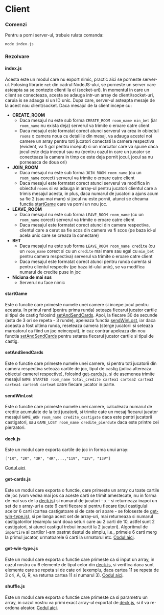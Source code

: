 # Client

### Comenzi

Pentru a porni server-ul, trebuie rulata comanda:
```
node index.js
```

### Rezolvare

#### index.js

Acesta este un modul care nu export nimic, practic aici se porneste server-ul.
Folosing librarie `net` din cadrul NodeJS-ului, se porneste un server care asteapta sa se contezte clienti la el (socket-uri).
In momentul in care un client se conecteaza, acesta se adauga intr-un array de clienti/socket-uri, caruia is se adauga si un ID unic.
Dupa care, server-ul asteapta mesaje de la acest nou client/socket.
Daca mesajul de la client incepe cu:
- **CREATE_ROOM**
  - Daca mesajul nu este sub forma `CREATE_ROOM room_name min_bet` (iar `room_name` nu exista deja) serverul va trimite o eroare catre client
  - Daca mesajul este formatat corect atunci serverul va crea in obiectul `rooms` o camera noua cu detaliile din mesaj, va adauga acestei noi camere un array pentru toti jucatori conectati la camera respectiva (evident, va fi gol pentru inceput) si un marcator care va spune daca jocul este deja inceput sau nu (pentru cazul in care un jucator se conecteaza la camera in timp ce este deja pornit jocul, jocul sa nu porneasca de doua ori)
- **JOIN_ROOM**
  - Daca mesajul nu este sub forma `JOIN_ROOM room_name` (cu un `room_name` corect) serverul va trimite o eroare catre client
  - Daca mesajul este formatat corect atunci serverul va modifica in obiectul `rooms` si va adauga in array-ul pentru jucatori clientul care a trimis mesajul acesta, in plus, daca numarul de jucatori a ajuns acum sa fie 2 (sau mai mare) si jocul nu este pornit, atunci se cheama functia [startGame](startGame) care va porni un nou joc.
- **LEAVE_ROOM**
  - Daca mesajul nu este sub forma `LEAVE_ROOM room_name` (cu un `room_name` corect) serverul va trimite o eroare catre client
  - Daca mesajul este formatat corect atunci din camera respectiva, clientul care a cerut sa fie scos din camera va fi scos (pe baza id-ul acela unic care se creaza la conectare)
- **BET**
  - Daca mesajul nu este sub forma `LEAVE_ROOM room_name credite` (cu un `room_name` corect si cu un `credite` mai mare sau egal cu `min_bet` pentru camera respectiva) serverul va trimite o eroare catre client
  - Daca mesajul este formatat corect atunci pentru runda curenta si pentru clientul respectiv (pe baza id-ului unic), se va modifica numarul de credite puse in joc
- **Niciuna de mai sus**
  - Serverul nu face nimic


#### startGame

Este o functie care primeste numele unei camere si incepe jocul pentru aceasta.
In primul rand (pentru prima runda) seteaza fiecarui jucator cartile si tipul de castig folosind [setAndSendCards](setAndSendCards).
Apoi, la fiecare 30 de secunde (asta de 3 ori se repeta - 3 runde), apeleaza functia [sendWinLost](sendWinLost), iar daca aceasta a fost ultima runda, reseteaza camera (sterge jucatorii si seteaza marcatorul ca fiind un joc neinceput), in caz contrar apeleaza din nou functia [setAndSendCards](setAndSendCards) pentru setarea fiecarui jucator cartile si tipul de castig.

#### setAndSendCards

Este o functie care primeste numele unei camere, si pentru toti jucatorii din camera respectiva seteaza cartile de joc, tipul de castig (adica altereaza obiectul camerei respective), folosind [get-cards.js](getcardsjs), si de asemenea trimite mesajul `GAME STARTED room_name total_credite cartea1 cartea2 cartea3 cartea4 cartea5 cartea6` catre fiecare jucator in parte.

#### sendWinLost

Este o functie care primeste numele unei camere, calculeaza numarul de credite acumulate de la toti jucatorii, si trimite cate un mesaj fiecarui jucator mesajul `GAME_WON room_name credite_castigate` daca este pentri jucatorii castigatori, sau `GAME_LOST room_name credite_pierdute` daca este printre cei pierzatori.

#### deck.js

Este un modul care exporta cartile de joc in forma unui array:
```
["1R", "2R", "3R", "4R",...,"11V", "12V", "13V"]
```
[Codul aici](./deck.js).

#### get-cards.js

Este un modul care exporta o functie, care primeste un array cu toate cartile de joc (vom vedea mai jos ca aceste carti se trimit amestecate, nu in forma de mai sus de la [deck.js](#deckjs)) si numarul de jucatori - x - si returneaza inapoi un set de x array-uri a cate 6 carti fiecare si pentru fiecare tipul castigului acelor 6 carti (cartea castigatoare si de cate ori apare - se foloseste de [get-win-type.js](#getwintypejs)), si pe langa acest set de array-uri, mai returneaza si numarul castigatorilor (examplu sunt doua seturi care au 2 carti de 10, astfel sunt 2 castigatori, si atunci castigul trebui impartit la 2 jucatori).
Algoritmul de `impartire` al cartilor l-am pastrat destul de simplu, i.e., primele 6 carti merg la primul jucator, urmatoarele 6 carti la urmatorul etc.
[Codul aici](./get-cards.js).

#### get-win-type.js

Este un modul care exporta o functie care primeste ca si input un array, in cazul nostru cu 6 elemente de tipul celor din [deck.js](#deckjs), si verifica daca sunt elemente care se repeta si de cate ori (exemplu, daca cartea 11 se repeta de 3 ori, A, G, R, va returna cartea 11 si numarul 3).
[Codul aici](./get-win-type.js).

#### shuffle.js

Este un modul care exporta o functie care primeste ca si parametru un array, in cazul nostru va primi exact array-ul exportat de [deck.js](#deckjs), si il va re-ordona aleator.
[Codul aici](./shuffle.js).
